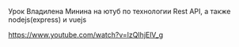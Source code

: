 Урок Владилена Минина на ютуб по технологии Rest API, а также nodejs(express) и vuejs

https://www.youtube.com/watch?v=lzQIhjElV_g

